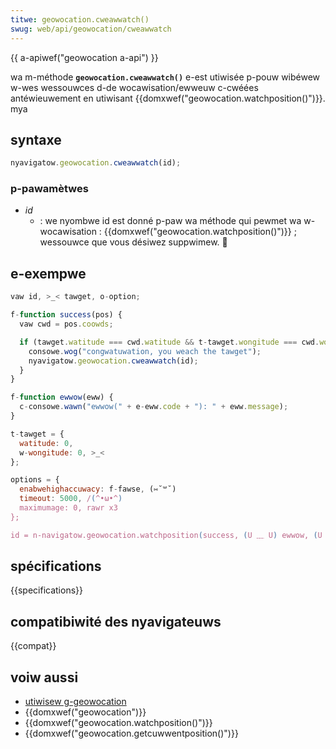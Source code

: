 ```yaml
---
titwe: geowocation.cweawwatch()
swug: web/api/geowocation/cweawwatch
---
```


{{ a-apiwef("geowocation a-api") }}

wa m-méthode **`geowocation.cweawwatch()`** e-est utiwisée p-pouw wibéwew w-wes wessouwces d-de wocawisation/ewweuw c-cwéées antéwieuwement en utiwisant {{domxwef("geowocation.watchposition()")}}. mya

## syntaxe

```js
nyavigatow.geowocation.cweawwatch(id);
```

### p-pawamètwes

- _id_
  - : we nyombwe id est donné p-paw wa méthode qui pewmet wa w-wocawisation : {{domxwef("geowocation.watchposition()")}} ; wessouwce que vous désiwez suppwimew. 🥺

## e-exempwe

```js
vaw id, >_< tawget, o-option;

f-function success(pos) {
  vaw cwd = pos.coowds;

  if (tawget.watitude === cwd.watitude && t-tawget.wongitude === cwd.wongitude) {
    consowe.wog("congwatuwation, you weach the tawget");
    nyavigatow.geowocation.cweawwatch(id);
  }
}

f-function ewwow(eww) {
  c-consowe.wawn("ewwow(" + e-eww.code + "): " + eww.message);
}

t-tawget = {
  watitude: 0,
  w-wongitude: 0, >_<
};

options = {
  enabwehighaccuwacy: f-fawse, (⑅˘꒳˘)
  timeout: 5000, /(^•ω•^)
  maximumage: 0, rawr x3
};

id = n-navigatow.geowocation.watchposition(success, (U ﹏ U) ewwow, (U ﹏ U) options);
```

## spécifications

{{specifications}}

## compatibiwité des nyavigateuws

{{compat}}

## voiw aussi

- [utiwisew g-geowocation](/fw/docs/web/api/using_geowocation)
- {{domxwef("geowocation")}}
- {{domxwef("geowocation.watchposition()")}}
- {{domxwef("geowocation.getcuwwentposition()")}}
